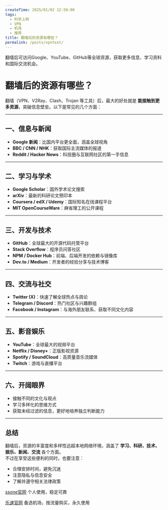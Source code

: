 ```yaml
---
createTime: 2025/01/02 12:58:00
tags:
  - 科学上网
  - VPN
  - 机场
  - 推荐
title: 翻墙后的资源有哪些？
permalink: /posts/vpntext/
---
```


翻墙后可访问Google、YouTube、GitHub等全球资源，获取更多信息、学习资料和国际交流机会。

<!-- more -->

# 翻墙后的资源有哪些？

翻墙（VPN、V2Ray、Clash、Trojan 等工具）后，最大的好处就是 **能接触到更多资源**，突破信息壁垒。以下是常见的几个方面：

---

## 一、信息与新闻
- **Google 新闻**：比国内平台更全面，涵盖全球视角  
- **BBC / CNN / NHK**：获取国际主流媒体的报道  
- **Reddit / Hacker News**：科技圈与互联网社区的第一手信息  

---

## 二、学习与学术
- **Google Scholar**：国外学术论文搜索  
- **arXiv**：最新的科研论文预印本  
- **Coursera / edX / Udemy**：国际知名在线课程平台  
- **MIT OpenCourseWare**：麻省理工的公开课程  

---

## 三、开发与技术
- **GitHub**：全球最大的开源代码托管平台  
- **Stack Overflow**：程序员问答社区  
- **NPM / Docker Hub**：前端、后端开发的依赖与镜像库  
- **Dev.to / Medium**：开发者的经验分享与技术博客  

---

## 四、交流与社交
- **Twitter (X)**：快速了解全球热点与舆论  
- **Telegram / Discord**：热门社区与兴趣群组  
- **Facebook / Instagram**：与海外朋友联系、获取不同文化内容  

---

## 五、影音娱乐
- **YouTube**：全球最大的视频平台  
- **Netflix / Disney+**：正版影视资源  
- **Spotify / SoundCloud**：高质量音乐流媒体  
- **Twitch**：游戏与直播平台  

---

## 六、开阔眼界
- 接触不同的文化与观点  
- 学习多样化的思维方式  
- 获取未经过滤的信息，更好地培养独立判断能力  

---

## 总结

翻墙后，资源的丰富度和多样性远超本地网络环境，涵盖了 **学习、科研、技术、娱乐、新闻、交流** 各个方面。  
不过在享受这些便利的同时，也要注意：  
- 合理安排时间，避免沉迷  
- 注意隐私与信息安全  
- 了解并遵守相关法律政策  

[ssone官网](https://hello-ssone.com/register?aff=QpXdVaKY) 个人使用，稳定可靠

[乐速官网](https://www.luxd.uk/#/register?code=mquP7UE5) 备选机场，按流量购买，永久使用